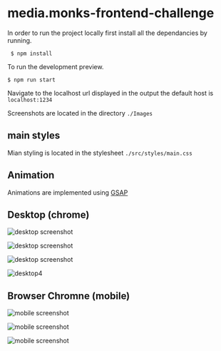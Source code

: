 # media.monks-frontend-challenge

In order to run the project locally first install all the dependancies by running.

` $ npm install`

To run the development preview.

`$ npm run start`

Navigate to the localhost url displayed in the output the default host is `localhost:1234`

Screenshots are located in the directory `./Images`

## main styles

Mian styling is located in the stylesheet `./src/styles/main.css`

## Animation

Animations are implemented using [GSAP](https://greensock.com/)

## Desktop (chrome)

![desktop screenshot](Images/desktop1.jpg)

![desktop screenshot](Images/desktop2.jpg)

![desktop screenshot](Images/desktop3.jpg)

![desktop4](Images/desktop4.png)

## Browser Chromne (mobile)

![mobile screenshot](Images/mobile1.png)

![mobile screenshot](Images/mobile2.png)

![mobile screenshot](Images/mobile3.png)
